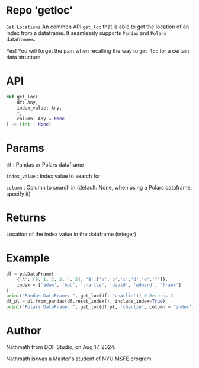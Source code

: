 # Repo 'getloc'
`Get Locations` An common API `get_loc` that is able to get the location of an index from a dataframe. It seamlessly supports `Pandas` and `Polars` dataframes.

Yes! You will forget the pain when recalling the way to `get loc` for a certain data structure.

# API
```python
def get_loc(
    df: Any,
    index_value: Any,
    *,
    column: Any = None
) -> (int | None)
```

# Params
`df` : Pandas or Polars dataframe

`index_value` : Index value to search for

`column` : Column to search in (default: None, when using a Polars dataframe, specify it)

# Returns
Location of the index value in the dataframe (integer)

# Example
```python
df = pd.DataFrame(
    {'A': [0, 1, 2, 3, 4, 5], 'B':['a','b','c','d','e','f']},
    index = ['adam', 'bob', 'charlie', 'david', 'edward', 'frank']
)
print("Pandas DataFrame: ", get_loc(df, 'charlie')) # Returns 2
df_pl = pl.from_pandas(df.reset_index(), include_index=True)
print("Polars DataFrame: ", get_loc(df_pl, 'charlie', column = 'index')) # Returns 2
```

# Author
Nathmath from DOF Studio, on Aug 17, 2024.

Nathmath is/was a Master's student of NYU MSFE program.
